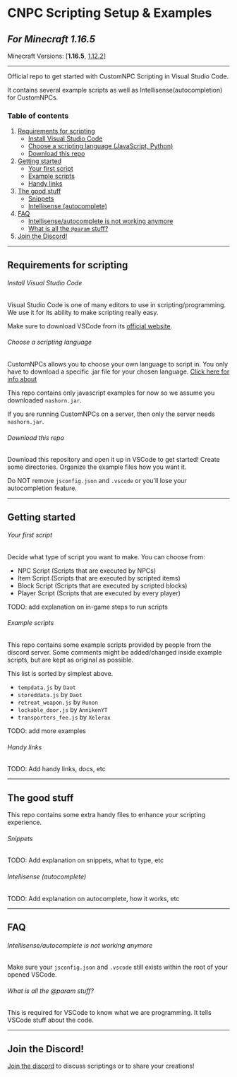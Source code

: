 # CNPC Scripting Setup & Examples
*For Minecraft 1.16.5*
---
Minecraft Versions: [**1.16.5**, [1.12.2](https://github.com/Noppes/cnpcs-scripting-examples/tree/1.12.2)]

---
Official repo to get started with CustomNPC Scripting in Visual Studio Code.

It contains several example scripts as well as Intellisense(autocompletion) for CustomNPCs.

### Table of contents
1. [Requirements for scripting](#requirements-for-scripting)
   - [Install Visual Studio Code](#install-visual-studio-code)
   - [Choose a scripting language (JavaScript, Python)](#choose-a-scripting-language)
   - [Download this repo](#download-this-repo)
2. [Getting started](#getting-started)
   - [Your first script](#your-first-script)
   - [Example scripts](#example-scripts)
   - [Handy links](#handy-links)
3. [The good stuff](#the-good-stuff)
   - [Snippets](#snippets)
   - [Intellisense (autocomplete)](#intellisense-autocomplete)
4. [FAQ](#faq)
   - [Intellisense/autocomplete is not working anymore](#intellisenseautocomplete-is-not-working-anymore)
   - [What is all the `@param` stuff?](#what-is-all-the-param-stuff)
5. [Join the Discord!](#join-the-discord)

---
## Requirements for scripting

###### Install Visual Studio Code
Visual Studio Code is one of many editors to use in scripting/programming. We use it for its ability to make scripting really easy.

Make sure to download VSCode from its [official website](https://code.visualstudio.com/download).

###### Choose a scripting language
CustomNPCs allows you to choose your own language to script in.
You only have to download a specific .jar file for your chosen language.
[Click here for info about](www.kodevelopment.nl/minecraft/customnpcs/scripting)

This repo contains only javascript examples for now so we assume you downloaded `nashorn.jar`.

If you are running CustomNPCs on a server, then only the server needs `nashorn.jar`.

###### Download this repo
Download this repository and open it up in VSCode to get started!
Create some directories. Organize the example files how you want it.

Do NOT remove `jsconfig.json` and `.vscode` or you'll lose your autocompletion feature.

---

## Getting started

###### Your first script
Decide what type of script you want to make. You can choose from:
 - NPC Script (Scripts that are executed by NPCs)
 - Item Script (Scripts that are executed by scripted items)
 - Block Script (Scripts that are executed by scripted blocks)
 - Player Script (Scripts that are executed by every player)


TODO: add explanation on in-game steps to run scripts

###### Example scripts
This repo contains some example scripts provided by people from the discord server. Some comments might be added/changed inside example scripts, but are kept as original as possible.

This list is sorted by simplest above.

 - `tempdata.js` by `Daot`
 - `storeddata.js` by `Daot`
 - `retreat_weapon.js` by `Runon`
 - `lockable_door.js` by `AnnikenYT`
 - `transporters_fee.js` by `Xelerax`

TODO: add more examples


###### Handy links

TODO: Add handy links, docs, etc

---

## The good stuff
This repo contains some extra handy files to enhance your scripting experience.
###### Snippets

TODO: Add explanation on snippets, what to type, etc

###### Intellisense (autocomplete)

TODO: Add explanation on autocomplete, how it works, etc

---
## FAQ

###### Intellisense/autocomplete is not working anymore 
Make sure your `jsconfig.json` and `.vscode` still exists within the root of your opened VSCode.

###### What is all the @param stuff?
This is required for VSCode to know what we are programming. It tells VSCode stuff about the code.

---

## Join the Discord!
[Join the discord](https://discord.gg/AJ7qPy4) to discuss scriptings or to share your creations!

